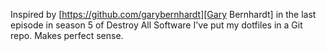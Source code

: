 Inspired by [https://github.com/garybernhardt][Gary Bernhardt] in the last episode in season 5 of Destroy All Software I've put my dotfiles in a Git repo. Makes perfect sense.
